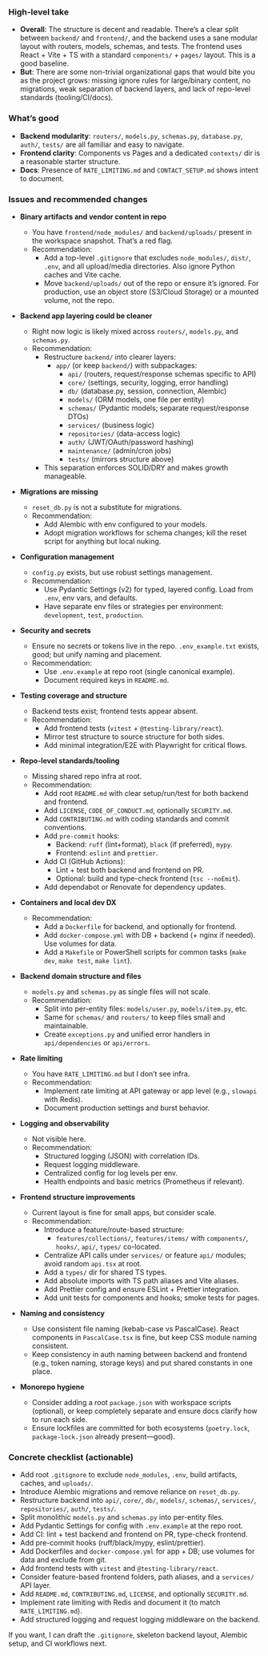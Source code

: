 ### High-level take
- **Overall**: The structure is decent and readable. There’s a clear split between `backend/` and `frontend/`, and the backend uses a sane modular layout with routers, models, schemas, and tests. The frontend uses React + Vite + TS with a standard `components/` + `pages/` layout. This is a good baseline.
- **But**: There are some non-trivial organizational gaps that would bite you as the project grows: missing ignore rules for large/binary content, no migrations, weak separation of backend layers, and lack of repo-level standards (tooling/CI/docs).

### What’s good
- **Backend modularity**: `routers/`, `models.py`, `schemas.py`, `database.py`, `auth/`, `tests/` are all familiar and easy to navigate.
- **Frontend clarity**: Components vs Pages and a dedicated `contexts/` dir is a reasonable starter structure.
- **Docs**: Presence of `RATE_LIMITING.md` and `CONTACT_SETUP.md` shows intent to document.

### Issues and recommended changes
- **Binary artifacts and vendor content in repo**
  - You have `frontend/node_modules/` and `backend/uploads/` present in the workspace snapshot. That’s a red flag.
  - Recommendation:
    - Add a top-level `.gitignore` that excludes `node_modules/`, `dist/`, `.env`, and all upload/media directories. Also ignore Python caches and Vite cache.
    - Move `backend/uploads/` out of the repo or ensure it’s ignored. For production, use an object store (S3/Cloud Storage) or a mounted volume, not the repo.

- **Backend app layering could be cleaner**
  - Right now logic is likely mixed across `routers/`, `models.py`, and `schemas.py`.
  - Recommendation:
    - Restructure `backend/` into clearer layers:
      - `app/` (or keep `backend/`) with subpackages:
        - `api/` (routers, request/response schemas specific to API)
        - `core/` (settings, security, logging, error handling)
        - `db/` (database.py, session, connection, Alembic)
        - `models/` (ORM models, one file per entity)
        - `schemas/` (Pydantic models; separate request/response DTOs)
        - `services/` (business logic)
        - `repositories/` (data-access logic)
        - `auth/` (JWT/OAuth/password hashing)
        - `maintenance/` (admin/cron jobs)
        - `tests/` (mirrors structure above)
    - This separation enforces SOLID/DRY and makes growth manageable.

- **Migrations are missing**
  - `reset_db.py` is not a substitute for migrations.
  - Recommendation:
    - Add Alembic with env configured to your models.
    - Adopt migration workflows for schema changes; kill the reset script for anything but local nuking.

- **Configuration management**
  - `config.py` exists, but use robust settings management.
  - Recommendation:
    - Use Pydantic Settings (v2) for typed, layered config. Load from `.env`, env vars, and defaults.
    - Have separate env files or strategies per environment: `development`, `test`, `production`.

- **Security and secrets**
  - Ensure no secrets or tokens live in the repo. `.env_example.txt` exists, good; but unify naming and placement.
  - Recommendation:
    - Use `.env.example` at repo root (single canonical example).
    - Document required keys in `README.md`.

- **Testing coverage and structure**
  - Backend tests exist; frontend tests appear absent.
  - Recommendation:
    - Add frontend tests (`vitest` + `@testing-library/react`).
    - Mirror test structure to source structure for both sides.
    - Add minimal integration/E2E with Playwright for critical flows.

- **Repo-level standards/tooling**
  - Missing shared repo infra at root.
  - Recommendation:
    - Add root `README.md` with clear setup/run/test for both backend and frontend.
    - Add `LICENSE`, `CODE_OF_CONDUCT.md`, optionally `SECURITY.md`.
    - Add `CONTRIBUTING.md` with coding standards and commit conventions.
    - Add `pre-commit` hooks:
      - Backend: `ruff` (lint+format), `black` (if preferred), `mypy`.
      - Frontend: `eslint` and `prettier`.
    - Add CI (GitHub Actions):
      - Lint + test both backend and frontend on PR.
      - Optional: build and type-check frontend (`tsc --noEmit`).
    - Add dependabot or Renovate for dependency updates.

- **Containers and local dev DX**
  - Recommendation:
    - Add a `Dockerfile` for backend, and optionally for frontend.
    - Add `docker-compose.yml` with DB + backend (+ nginx if needed). Use volumes for data.
    - Add a `Makefile` or PowerShell scripts for common tasks (`make dev`, `make test`, `make lint`).

- **Backend domain structure and files**
  - `models.py` and `schemas.py` as single files will not scale.
  - Recommendation:
    - Split into per-entity files: `models/user.py`, `models/item.py`, etc.
    - Same for `schemas/` and `routers/` to keep files small and maintainable.
    - Create `exceptions.py` and unified error handlers in `api/dependencies` or `api/errors`.

- **Rate limiting**
  - You have `RATE_LIMITING.md` but I don’t see infra.
  - Recommendation:
    - Implement rate limiting at API gateway or app level (e.g., `slowapi` with Redis).
    - Document production settings and burst behavior.

- **Logging and observability**
  - Not visible here.
  - Recommendation:
    - Structured logging (JSON) with correlation IDs.
    - Request logging middleware.
    - Centralized config for log levels per env.
    - Health endpoints and basic metrics (Prometheus if relevant).

- **Frontend structure improvements**
  - Current layout is fine for small apps, but consider scale.
  - Recommendation:
    - Introduce a feature/route-based structure:
      - `features/collections/`, `features/items/` with `components/`, `hooks/`, `api/`, `types/` co-located.
    - Centralize API calls under `services/` or feature `api/` modules; avoid random `api.tsx` at root.
    - Add a `types/` dir for shared TS types.
    - Add absolute imports with TS path aliases and Vite aliases.
    - Add Prettier config and ensure ESLint + Prettier integration.
    - Add unit tests for components and hooks; smoke tests for pages.

- **Naming and consistency**
  - Use consistent file naming (kebab-case vs PascalCase). React components in `PascalCase.tsx` is fine, but keep CSS module naming consistent.
  - Keep consistency in auth naming between backend and frontend (e.g., token naming, storage keys) and put shared constants in one place.

- **Monorepo hygiene**
  - Consider adding a root `package.json` with workspace scripts (optional), or keep completely separate and ensure docs clarify how to run each side.
  - Ensure lockfiles are committed for both ecosystems (`poetry.lock`, `package-lock.json` already present—good).

### Concrete checklist (actionable)
- Add root `.gitignore` to exclude `node_modules`, `.env`, build artifacts, caches, and `uploads/`.
- Introduce Alembic migrations and remove reliance on `reset_db.py`.
- Restructure backend into `api/`, `core/`, `db/`, `models/`, `schemas/`, `services/`, `repositories/`, `auth/`, `tests/`.
- Split monolithic `models.py` and `schemas.py` into per-entity files.
- Add Pydantic Settings for config with `.env.example` at the repo root.
- Add CI: lint + test backend and frontend on PR, type-check frontend.
- Add pre-commit hooks (ruff/black/mypy, eslint/prettier).
- Add Dockerfiles and `docker-compose.yml` for app + DB; use volumes for data and exclude from git.
- Add frontend tests with `vitest` and `@testing-library/react`.
- Consider feature-based frontend folders, path aliases, and a `services/` API layer.
- Add `README.md`, `CONTRIBUTING.md`, `LICENSE`, and optionally `SECURITY.md`.
- Implement rate limiting with Redis and document it (to match `RATE_LIMITING.md`).
- Add structured logging and request logging middleware on the backend.

If you want, I can draft the `.gitignore`, skeleton backend layout, Alembic setup, and CI workflows next.